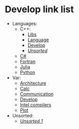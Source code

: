 # Develop link list

* Languages:
  * C++:
    * [Libs](cpp/cpp-libs.md)
    * [Language](cpp/cpp-language.md)
    * [Develop](cpp/cpp-develop.md)
    * [*Unsorted*](cpp/cpp-unsorted.md)
  * [C#](csharp/csharp.md)
  * [Fortran](fortran/fortran.md)
  * [Julia](julia/julia.md)
  * [Python](python/python.md)
* Var:
  * [Architecture](var/architecture.md)
  * [Calc](var/calc.md)
  * [Communication](communication/communication.md)
  * [Develop](var/develop.md)
  * [Intel compilers](var/intel-compilers.md)
  * [Plot](var/plot.md)
* Unsorted:
  * [*Unsorted 1*](unsorted/unsorted-1.md)
